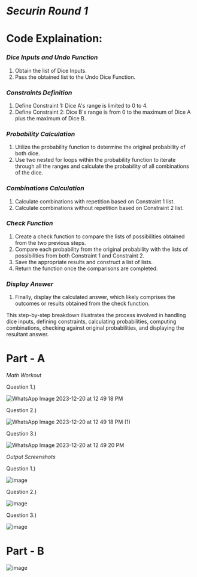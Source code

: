 # *Securin Round 1*

# Code Explaination:

### *Dice Inputs and Undo Function*
1. Obtain the list of Dice Inputs.
2. Pass the obtained list to the Undo Dice Function.

### *Constraints Definition*
1. Define Constraint 1: Dice A's range is limited to 0 to 4.
2. Define Constraint 2: Dice B's range is from 0 to the maximum of Dice A plus the maximum of Dice B.

### *Probability Calculation*
1. Utilize the probability function to determine the original probability of both dice.
2. Use two nested for loops within the probability function to iterate through all the ranges and calculate the probability of all combinations of the dice.

### *Combinations Calculation*
1. Calculate combinations with repetition based on Constraint 1 list.
2. Calculate combinations without repetition based on Constraint 2 list.

### *Check Function*
1. Create a check function to compare the lists of possibilities obtained from the two previous steps.
2. Compare each probability from the original probability with the lists of possibilities from both Constraint 1 and Constraint 2.
3. Save the appropriate results and construct a list of lists.
4. Return the function once the comparisons are completed.

### *Display Answer*
1. Finally, display the calculated answer, which likely comprises the outcomes or results obtained from the check function.

This step-by-step breakdown illustrates the process involved in handling dice inputs, defining constraints, calculating probabilities, computing combinations, checking against original probabilities, and displaying the resultant answer.


# Part - A

*Math Workout*

Question 1.)

![WhatsApp Image 2023-12-20 at 12 49 18 PM](https://github.com/Samuel-2552/Securin/assets/104893913/f01f447a-ecaf-49b3-9a2b-a285f672a927)

Question 2.)

![WhatsApp Image 2023-12-20 at 12 49 18 PM (1)](https://github.com/Samuel-2552/Securin/assets/104893913/3378d520-a5c1-44e6-9b72-81ab810c3620)

Question 3.)

![WhatsApp Image 2023-12-20 at 12 49 20 PM](https://github.com/Samuel-2552/Securin/assets/104893913/904fdf79-1980-4613-9130-5beac691cdcd)

*Output Screenshots*

Question 1.)

![image](https://github.com/Samuel-2552/Securin/assets/104893913/afa7769c-70d1-490f-8d66-8fff1ef9389f)

Question 2.)

![image](https://github.com/Samuel-2552/Securin/assets/104893913/6d846719-0ece-4d8d-b33f-f2366d9d3fce)

Question 3.)

![image](https://github.com/Samuel-2552/Securin/assets/104893913/e8aac67d-e69b-4264-a0c9-d779ff6ff5c8)

# Part - B

![image](https://github.com/Samuel-2552/Securin/assets/104893913/56ea72e0-343b-44b1-87f4-103d8cc7cfa2)
